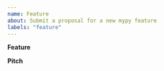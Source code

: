 ```yaml
---
name: Feature
about: Submit a proposal for a new mypy feature
labels: "feature"
---
```


**Feature**

<!-- Enter a clear and concise description of your feature proposal here. -->

**Pitch**

<!-- Please explain why this feature should be implemented and how it would be used. Add examples, if applicable. -->
